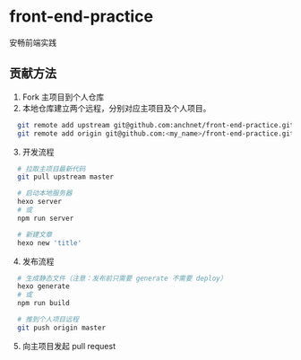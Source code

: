 # front-end-practice
安畅前端实践

## 贡献方法
1. Fork 主项目到个人仓库
2. 本地仓库建立两个远程，分别对应主项目及个人项目。
``` bash
  git remote add upstream git@github.com:anchnet/front-end-practice.git
  git remote add origin git@github.com:<my_name>/front-end-practice.git
```
3. 开发流程
``` bash  
  # 拉取主项目最新代码
  git pull upstream master

  # 启动本地服务器
  hexo server
  # 或
  npm run server

  # 新建文章
  hexo new 'title'
```

4. 发布流程
``` bash
  # 生成静态文件（注意：发布前只需要 generate 不需要 deploy）
  hexo generate
  # 或
  npm run build

  # 推到个人项目远程
  git push origin master
```

5. 向主项目发起 pull request